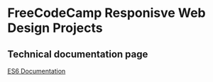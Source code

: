 # FreeCodeCamp Responisve Web Design Projects

## Technical documentation page
[ES6 Documentation](https://iccir919.github.io/fcc-responsive-web-design-projects/technical-documentation-page/)
